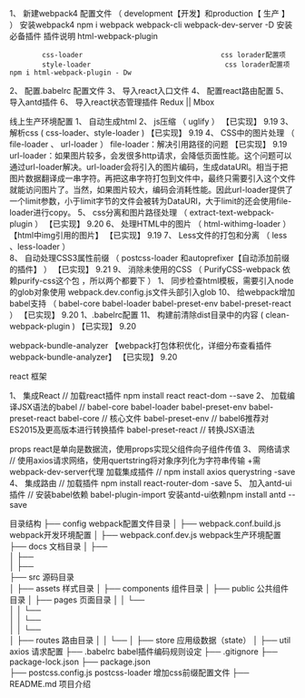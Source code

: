 1、 新建webpack4 配置文件 （ development【开发】和production【 生产 】  ）
    安装webpack4 
        npm i webpack webpack-cli webpack-dev-server -D
    安装必备插件
        插件说明
            html-webpack-plugin

            css-loader                                  css lorader配置项
            style-loader                                 css lorader配置项
    npm i html-webpack-plugin - Dw
2、 配置.babelrc 配置文件
3、 导入react入口文件
4、 配置react路由配置
5、 导入antd插件
6、 导入react状态管理插件 Redux || Mbox
 

线上生产环境配置
1、 自动生成html
2、 js压缩  （ uglify ）                                                                        【已实现】   9.19
3、 解析css ( css-loader、style-loader )                                                        【已实现】   9.19
4、 CSS中的图片处理  （ file-loader 、 url-loader ） file-loader：解决引用路径的问题                 【已实现】   9.19
    url-loader：如果图片较多，会发很多http请求，会降低页面性能。这个问题可以通过url-loader解决。url-loader会将引入的图片编码，生成dataURl。相当于把图片数据翻译成一串字符。再把这串字符打包到文件中，最终只需要引入这个文件就能访问图片了。当然，如果图片较大，编码会消耗性能。因此url-loader提供了一个limit参数，小于limit字节的文件会被转为DataURl，大于limit的还会使用file-loader进行copy。
5、 css分离和图片路径处理 （ extract-text-webpack-plugin ）                                         【已实现】   9.20
6、 处理HTML中的图片 （ html-withimg-loader ）【html中img引用的图片】                                   【已实现】   9.19
7、 Less文件的打包和分离 （ less 、less-loader ）           
8、 自动处理CSS3属性前缀 （ postcss-loader 和autoprefixer【自动添加前缀的插件】 ）                      【已实现】   9.21
9、 消除未使用的CSS  （ PurifyCSS-webpack 依赖purify-css这个包 ，所以两个都要下 ）
        1、 同步检查html模板，需要引入node的glob对象使用  webpack.dev.config.js文件头部引入glob
10、 给webpack增加babel支持  （ babel-core babel-loader babel-preset-env babel-preset-react ）      【已实现】   9.20
    1、.babelrc配置
11、 构建前清除dist目录中的内容 ( clean-webpack-plugin )                                                【已实现】   9.20


webpack-bundle-analyzer 【webpack打包体积优化，详细分布查看插件 webpack-bundle-analyzer】              【已实现】    9.20


react 框架

1、 集成React                                    // 加载react插件 npm install react react-dom --save
2、 加载编译JSX语法的babel                         // babel-core babel-loader babel-preset-env babel-preset-react
        babel-core                              // 核心文件
        babel-preset-env                        // babel6推荐对ES2015及更高版本进行转换插件
        babel-preset-react                      // 转换JSX语法

props
react是单向是数据流，使用props实现父组件向子组件传值
3、 网络请求                                      // 使用axios请求网络，使用quertstring将对象序列化为字符串传输
        +需webpack-dev-server代理
        加载集成插件                              // npm install axios querystring -save
4、 集成路由                                     //  加载插件 npm install react-router-dom -save
5、 加入antd-ui插件                              //  安装babel依赖 babel-plugin-import   安装antd-ui依赖npm install antd --save 


目录结构
├── config                                  webpack配置文件目录
│   ├── webpack.conf.build.js               webpack开发环境配置
│   ├── webpack.conf.dev.js                 webpack生产环境配置
├── docs                                    文档目录
│   ├──  
│   ├──  
│   ├──  
├── src                                     源码目录    
│   ├── assets                              样式目录
│   ├── components                          组件目录
│   ├── public                              公共组件目录
│   ├── pages                               页面目录
│   │   └──                     
│   │       └──                       
│   │           └──                  
│   │           └──              
│   ├── routes                              路由目录
│   │    └── 
│   ├── store                               应用级数据（state）
│   ├── util                                axios 请求配置
├── .babelrc                                babel插件编码规则设定
├── .gitignore
├── package-lock.json
├── package.json                          
├── postcss.config.js                       postcss-loader 增加css前缀配置文件
├── README.md                               项目介绍
